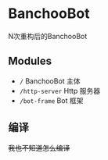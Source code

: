 # BanchooBot
N次重构后的BanchooBot

## Modules
- `/`             BanchooBot 主体
- `/http-server`  Http 服务器
- `/bot-frame`    Bot 框架

## 编译
~~我也不知道怎么编译~~

